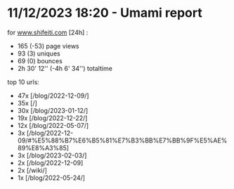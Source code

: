 # 11/12/2023 18:20 - Umami report
for www.shifeiti.com [24h] :

 - 165 (-53) page views
 - 93 (3) uniques
 - 69 (0) bounces
 - 2h 30' 12'' (-4h 6' 34'') totaltime


top 10 urls:
 - 47x [/blog/2022-12-09/]
 - 35x [/]
 - 30x [/blog/2023-01-12/]
 - 19x [/blog/2022-12-22/]
 - 12x [/blog/2022-05-07/]
 - 3x [/blog/2022-12-09/#%E5%88%B7%E6%B5%81%E7%B3%BB%E7%BB%9F%E5%AE%89%E8%A3%85]
 - 3x [/blog/2023-02-03/]
 - 2x [/blog/2022-12-09]
 - 2x [/wiki/]
 - 1x [/blog/2022-05-24/]


